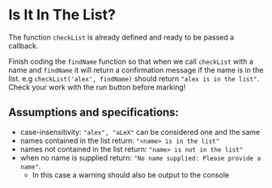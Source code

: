 # Is It In The List?

The function `checkList` is already defined and ready to be passed a callback.

Finish coding the `findName` function so that when we call `checkList` with a name and `findName` it will return a confirmation message if the name is in the list. e.g `checkList('alex', findName)` should return `"alex is in the list"`. Check your work with the run button before marking!

## Assumptions and specifications:

- case-insensitivity: `"alex", "aLeX"` can be considered one and the same
- names contained in the list return: `"<name> is in the list"`
- names not contained in the list return: `"name> is not in the list"`
- when no name is supplied return: `"No name supplied: Please provide a name"`.
  - In this case a warning should also be output to the console
